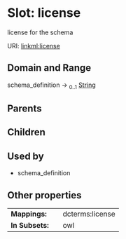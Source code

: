 
# Slot: license


license for the schema

URI: [linkml:license](https://w3id.org/linkml/license)


## Domain and Range

schema_definition &#8594;  <sub>0..1</sub> [String](types/String.md)

## Parents


## Children


## Used by

 * schema_definition

## Other properties

|  |  |  |
| --- | --- | --- |
| **Mappings:** | | dcterms:license |
| **In Subsets:** | | owl |


